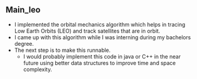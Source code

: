## Main_leo

- I implemented the orbital mechanics algorithm which helps in tracing Low Earth Orbits (LEO) and track satellites that are in orbit.
- I came up with this algorithm while I was interning during my bachelors degree. 
- The next step is to make this runnable. 
  - I would probably implement this code in java or C++ in the near future using better data structures to improve time and space complexity.
